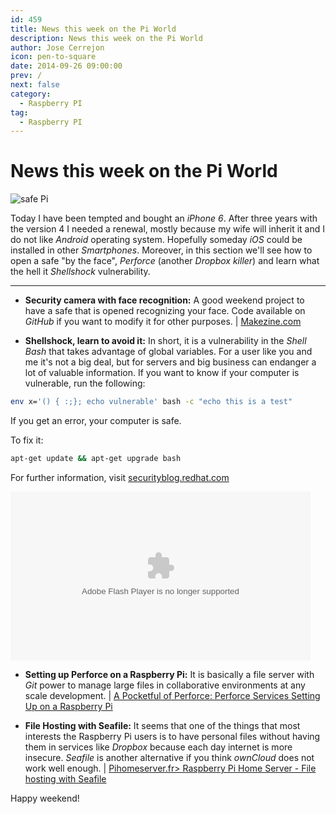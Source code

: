 ```yaml
---
id: 459
title: News this week on the Pi World
description: News this week on the Pi World
author: Jose Cerrejon
icon: pen-to-square
date: 2014-09-26 09:00:00
prev: /
next: false
category:
  - Raspberry PI
tag:
  - Raspberry PI
---
```


# News this week on the Pi World

![safe Pi](/images/2014/09/safePi.png)

Today I have been tempted and bought an *iPhone 6*. After three years with the version 4 I needed a renewal, mostly because my wife will inherit it and I do not like *Android* operating system. Hopefully someday *iOS* could be installed in other *Smartphones*. Moreover, in this section we'll see how to open a safe "by the face", *Perforce* (another *Dropbox killer*) and learn what the hell it *Shellshock* vulnerability.

- - -
* **Security camera with face recognition:** A good weekend project to have a safe  that is opened recognizing your face. Code available on *GitHub* if you want to modify it for other purposes. | [Makezine.com](http://makezine.com/projects/make-40/face-recognition-treasure-safe/)

* **Shellshock, learn to avoid it:** In short, it is a vulnerability in the *Shell Bash* that takes advantage of global variables. For a user like you and me it's not a big deal, but for servers and big business can endanger a lot of valuable information. If you want to know if your computer is vulnerable, run the following:

```bash
env x='() { :;}; echo vulnerable' bash -c "echo this is a test"
```

If you get an error, your computer is safe.

To fix it:

```bash
apt-get update && apt-get upgrade bash﻿
```

For further information, visit [securityblog.redhat.com](https://securityblog.redhat.com/2014/09/24/bash-specially-crafted-environment-variables-code-injection-attack/)

<object id="flashObj" width="480" height="270" classid="clsid:D27CDB6E-AE6D-11cf-96B8-444553540000" codebase="http://download.macromedia.com/pub/shockwave/cabs/flash/swflash.cab#version=9,0,47,0"><param name="movie" value="http://c.brightcove.com/services/viewer/federated_f9?isVid=1&isUI=1" /><param name="bgcolor" value="#FFFFFF" /><param name="flashVars" value="videoId=3765588876001&playerID=2586606625001&playerKey=AQ~~,AAACWjyiiMk~,AO-UrzkB87xm0ZTYc35_Ysvi-ZNyOcFa&domain=embed&dynamicStreaming=true" /><param name="base" value="http://admin.brightcove.com" /><param name="seamlesstabbing" value="false" /><param name="allowFullScreen" value="true" /><param name="swLiveConnect" value="true" /><param name="allowScriptAccess" value="always" /><embed src="http://c.brightcove.com/services/viewer/federated_f9?isVid=1&isUI=1" bgcolor="#FFFFFF" flashVars="videoId=3765588876001&playerID=2586606625001&playerKey=AQ~~,AAACWjyiiMk~,AO-UrzkB87xm0ZTYc35_Ysvi-ZNyOcFa&domain=embed&dynamicStreaming=true" base="http://admin.brightcove.com" name="flashObj" width="480" height="270" seamlesstabbing="false" type="application/x-shockwave-flash" allowFullScreen="true" allowScriptAccess="always" swLiveConnect="true" pluginspage="http://www.macromedia.com/shockwave/download/index.cgi?P1_Prod_Version=ShockwaveFlash"></embed></object>

* **Setting up Perforce on a Raspberry Pi:** It is basically a file server with *Git* power to manage large files in collaborative environments at any scale development. | [A Pocketful of Perforce: Perforce Services Setting Up on a Raspberry Pi](http://www.perforce.com/blog/140922/setting-perforce-services-raspberry-pi)

* **File Hosting with Seafile:** It seems that one of the things that most interests the Raspberry Pi users is to have personal files without having them in services like *Dropbox* because each day internet is more insecure. *Seafile* is another alternative if you think *ownCloud* does not work well enough. | [Pihomeserver.fr> Raspberry Pi Home Server - File hosting with Seafile](http://www.pihomeserver.fr/en/2014/09/24/raspberry-pi-home-server-hebergement-fichier-seafile/)

Happy weekend!
